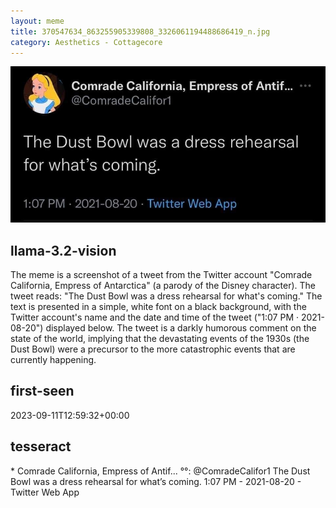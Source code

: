 ```yaml
---
layout: meme
title: 370547634_863255905339808_3326061194488686419_n.jpg
category: Aesthetics - Cottagecore
---
```


<div markdown="0"><a href="370547634_863255905339808_3326061194488686419_n.jpg"><img class="photo" src="370547634_863255905339808_3326061194488686419_n.jpg" /></a>

<h2>llama-3.2-vision</h2>
<p title="Llama-3.2-Vision-11B is a really good model that probably gets the visual details right but doesn't understand literary or media references, and often fails to accurately represent the physical arrangement of objects and the implied relationships between the objects.">The meme is a screenshot of a tweet from the Twitter account &quot;Comrade California, Empress of Antarctica&quot; (a parody of the Disney character). The tweet reads: &quot;The Dust Bowl was a dress rehearsal for what&#x27;s coming.&quot; The text is presented in a simple, white font on a black background, with the Twitter account&#x27;s name and the date and time of the tweet (&quot;1:07 PM · 2021-08-20&quot;) displayed below. The tweet is a darkly humorous comment on the state of the world, implying that the devastating events of the 1930s (the Dust Bowl) were a precursor to the more catastrophic events that are currently happening.</p>

<h2>first-seen</h2>
<p title="Because Git doesn't preserve file modification times, this metadata file contains the file's modification time when it was added to the library.">2023-09-11T12:59:32+00:00</p>

<h2>tesseract</h2>
<p title="Tesseract is often terrible and just gives a lot of nonsense characters, but it used to be the state of the art, and usually it is better at correctly representing text than llama-3.2-vision-11b.">* Comrade California, Empress of Antif... °°: @ComradeCalifor1 The Dust Bowl was a dress rehearsal for what’s coming. 1:07 PM - 2021-08-20 - Twitter Web App</p>

</div>

